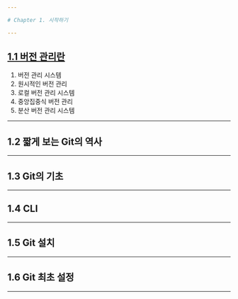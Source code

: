 ```yaml
---

# Chapter 1. 시작하기

---
```


## <a href="1.1 버전 관리란.md" target="_blank">1.1 버전 관리란</a>
1) 버전 관리 시스템
2) 원시적인 버전 관리
3) 로컬 버전 관리 시스템
4) 중앙집중식 버전 관리
5) 분산 버전 관리 시스템
---

## 1.2 짧게 보는 Git의 역사

---

## 1.3 Git의 기초

---

## 1.4 CLI

---

## 1.5 Git 설치

---

## 1.6 Git 최초 설정

---